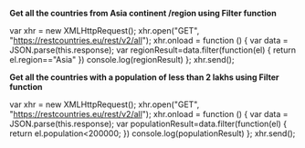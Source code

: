 **Get all the countries from Asia continent /region using Filter function**

var xhr = new XMLHttpRequest();
xhr.open("GET", "https://restcountries.eu/rest/v2/all");
xhr.onload = function () {
 var data = JSON.parse(this.response);
  var regionResult=data.filter(function(el)
{
    return el.region=="Asia"
})
console.log(regionResult)
};
xhr.send();

**Get all the countries with a population of less than 2 lakhs using Filter function**

var xhr = new XMLHttpRequest();
xhr.open("GET", "https://restcountries.eu/rest/v2/all");
xhr.onload = function () {
 var data = JSON.parse(this.response);
  var populationResult=data.filter(function(el)
{
    return el.population<200000;
})
console.log(populationResult)
};
xhr.send();
